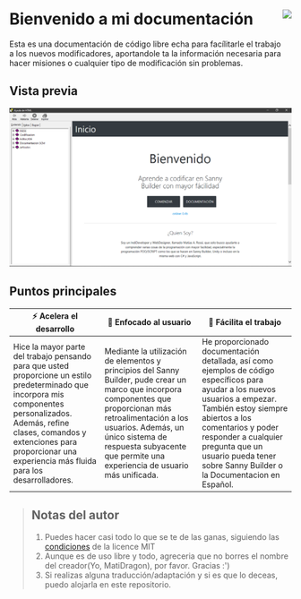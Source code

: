 # Bienvenido a mi documentación <img src="http://matidragon.000webhostapp.com/images/favicon/favicon_96.png" align="right" style="height: 64px"/>
Esta es una documentación de código libre echa para facílitarle el trabajo a los nuevos modificadores, aportandole ta la información necesaria para hacer misiones o cualquier tipo de modificación sin problemas.
## Vista previa
![preview-img](https://raw.githubusercontent.com/MatiDragon-YT/doc-chm/master/preview.png)
## Puntos principales
|:zap: **Acelera el desarrollo** |:busts_in_silhouette: **Enfocado al usuario** |:hammer: **Fácilita el trabajo** |
|--------------------- |------------------- |------------------- |
|Hice la mayor parte del trabajo pensando para que usted proporcione un estilo predeterminado que incorpora mis componentes personalizados. Además, refine clases, comandos y extenciones para proporcionar una experiencia más fluida para los desarrolladores. |Mediante la utilización de elementos y principios del Sanny Builder, pude crear un marco que incorpora componentes que proporcionan más retroalimentación a los usuarios. Además, un único sistema de respuesta subyacente que permite una experiencia de usuario más unificada. |He proporcionado documentación detallada, así como ejemplos de código específicos para ayudar a los nuevos usuarios a empezar. También estoy siempre abiertos a los comentarios y poder responder a cualquier pregunta que un usuario pueda tener sobre Sanny Builder o la Documentacion en Español. |
> ## Notas del autor
> 1. Puedes hacer casi todo lo que se te de las ganas, siguiendo las [condiciones](https://github.com/MatiDragon-YT/doc-chm/blob/master/LICENSE) de la licence MIT
> 2. Aunque es de uso libre y todo, agreceria que no borres el nombre del creador(Yo, MatiDragon), por favor. Gracias :')
> 3. Si realizas alguna traducción/adaptación y si es que lo deceas, puedo alojarla en este repositorio.
